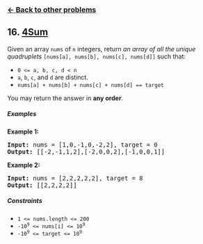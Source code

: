 ### [&#8592; Back to other problems](../../README.md)

## 16. [ 4Sum](https://leetcode.com/problems/4sum/)

Given an array `nums` of `n` integers, return *an array of all the unique
quadruplets* `[nums[a], nums[b],
nums[c], nums[d]]` such that:

* `0 <= a, b, c, d < n`
* `a`, `b`, `c`, and `d` are distinct.
* `nums[a] + nums[b] + nums[c] + nums[d] == target`

You may return the answer in **any order**.

##### Examples

**Example 1:**

<pre>
<b>Input:</b> nums = [1,0,-1,0,-2,2], target = 0
<b>Output:</b> [[-2,-1,1,2],[-2,0,0,2],[-1,0,0,1]]
</pre>

**Example 2:**

<pre>
<b>Input:</b> nums = [2,2,2,2,2], target = 8
<b>Output:</b> [[2,2,2,2]]
</pre>

##### Constraints

* <code>1 <= nums.length <= 200</code>
* <code>-10<sup>9</sup> <= nums[i] <= 10<sup>9</sup></code>
* <code>-10<sup>9</sup> <= target <= 10<sup>9</sup></code>

